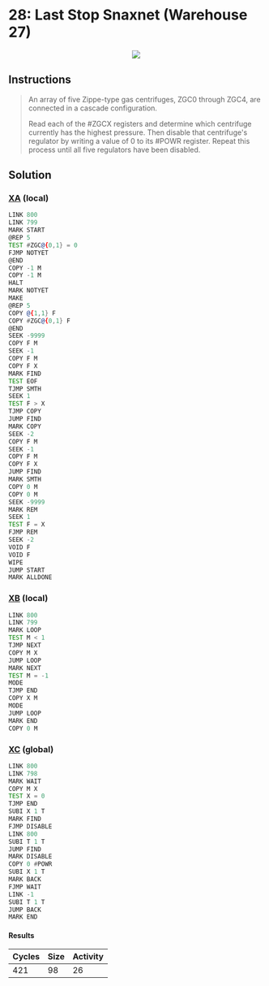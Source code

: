 # 28: Last Stop Snaxnet (Warehouse 27)

<div align="center"><img src="EXAPUNKS - Aberdeen (selenium_wolf, 2023-05-19-15-27-46).gif" /></div>

## Instructions
> An array of five Zippe-type gas centrifuges, ZGC0 through ZGC4, are connected in a cascade configuration.
> 
> Read each of the #ZGCX registers and determine which centrifuge currently has the highest pressure. Then disable that centrifuge's regulator by writing a value of 0 to its #POWR register. Repeat this process until all five regulators have been disabled.

## Solution

### [XA](XA.exa) (local)
```asm
LINK 800
LINK 799
MARK START
@REP 5
TEST #ZGC@{0,1} = 0
FJMP NOTYET
@END
COPY -1 M
COPY -1 M
HALT
MARK NOTYET
MAKE
@REP 5
COPY @{1,1} F
COPY #ZGC@{0,1} F
@END
SEEK -9999
COPY F M
SEEK -1
COPY F M
COPY F X
MARK FIND
TEST EOF
TJMP SMTH
SEEK 1
TEST F > X
TJMP COPY
JUMP FIND
MARK COPY
SEEK -2
COPY F M
SEEK -1
COPY F M
COPY F X
JUMP FIND
MARK SMTH
COPY 0 M
COPY 0 M
SEEK -9999
MARK REM
SEEK 1
TEST F = X
FJMP REM
SEEK -2
VOID F
VOID F
WIPE
JUMP START
MARK ALLDONE
```

### [XB](XB.exa) (local)
```asm
LINK 800
LINK 799
MARK LOOP
TEST M < 1
TJMP NEXT
COPY M X
JUMP LOOP
MARK NEXT
TEST M = -1
MODE
TJMP END
COPY X M
MODE
JUMP LOOP
MARK END
COPY 0 M
```

### [XC](XC.exa) (global)
```asm
LINK 800
LINK 798
MARK WAIT
COPY M X
TEST X = 0
TJMP END
SUBI X 1 T
MARK FIND
FJMP DISABLE
LINK 800
SUBI T 1 T
JUMP FIND
MARK DISABLE
COPY 0 #POWR
SUBI X 1 T
MARK BACK
FJMP WAIT
LINK -1
SUBI T 1 T
JUMP BACK
MARK END
```

#### Results
| Cycles | Size | Activity |
|--------|------|----------|
| 421    | 98   | 26       |
